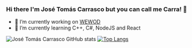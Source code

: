 ### Hi there I'm José Tomás Carrasco but you can call me Carra! 👋

- 🔭 I’m currently working on [WEWOD](https://www.wewod.tk/)
- 🌱 I’m currently learning C++, C#, NodeJS and React

![José Tomás Carrasco GitHub stats](https://github-readme-stats.vercel.app/api?username=jcarrascoa7&count_private=true&show_icons=true&theme=dark)
[![Top Langs](https://github-readme-stats.vercel.app/api/top-langs/?username=jcarrascoa7&layout=compact)](https://github.com/jcarrascoa7/github-readme-stats)
